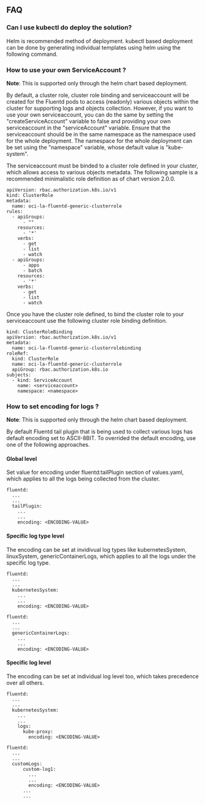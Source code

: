 ## FAQ

### Can I use kubectl do deploy the solution?

Helm is recommended method of deployment. kubectl based deployment can be done by generating individual templates using helm using the following command.

### How to use your own ServiceAccount ?

**Note**: This is supported only through the helm chart based deployment.

By default, a cluster role, cluster role binding and serviceaccount will be created for the Fluentd pods to access (readonly) various objects within the cluster for supporting logs and objects collection. However, if you want to use your own serviceaccount, you can do the same by setting the "createServiceAccount" variable to false and providing your own serviceaccount in the "serviceAccount" variable. Ensure that the serviceaccount should be in the same namespace as the namespace used for the whole deployment. The namespace for the whole deployment can be set using the "namespace" variable, whose default value is "kube-system".

The serviceaccount must be binded to a cluster role defined in your cluster, which allows access to various objects metadata. The following sample is a recommended minimalistic role definition as of chart version 2.0.0.

```
apiVersion: rbac.authorization.k8s.io/v1
kind: ClusterRole
metadata:
  name: oci-la-fluentd-generic-clusterrole
rules:
  - apiGroups:
      - ""
    resources:
      - '*'
    verbs:
      - get
      - list
      - watch
  - apiGroups:
      - apps
      - batch
    resources:
      - '*'
    verbs:
      - get
      - list
      - watch
```

Once you have the cluster role defined, to bind the cluster role to your serviceaccount use the following cluster role binding definition.

```
kind: ClusterRoleBinding
apiVersion: rbac.authorization.k8s.io/v1
metadata:
  name: oci-la-fluentd-generic-clusterrolebinding
roleRef:
  kind: ClusterRole
  name: oci-la-fluentd-generic-clusterrole
  apiGroup: rbac.authorization.k8s.io
subjects:
  - kind: ServiceAccount
    name: <serviceaccount>
    namespace: <namespace>
```

### How to set encoding for logs ?

**Note**: This is supported only through the helm chart based deployment.

By default Fluentd tail plugin that is being used to collect various logs has default encoding set to ASCII-8BIT. To overrided the default encoding, use one of the following approaches.

#### Global level

Set value for encoding under fluentd:tailPlugin section of values.yaml, which applies to all the logs being collected from the cluster.

```
fluentd:
  ...
  ...
  tailPlugin:
    ...
    ...
    encoding: <ENCODING-VALUE>
```

#### Specific log type level

The encoding can be set at invidivual log types like kubernetesSystem, linuxSystem, genericContainerLogs, which applies to all the logs under the specific log type.

```
fluentd:
  ...
  ...
  kubernetesSystem:
    ...
    ...
    encoding: <ENCODING-VALUE>
```

```
fluentd:
  ...
  ...
  genericContainerLogs:
    ...
    ...
    encoding: <ENCODING-VALUE>
```

#### Specific log level

The encoding can be set at individual log level too, which takes precedence over all others.

```
fluentd:
  ...
  ...
  kubernetesSystem:
    ...
    ...
    logs:
      kube-proxy:
        encoding: <ENCODING-VALUE>
```

```
fluentd:
  ...
  ...
  customLogs:
      custom-log1:
        ...
        ...
        encoding: <ENCODING-VALUE>
      ...
      ...
```

